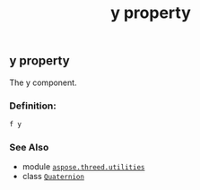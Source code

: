 ﻿---
title: y property
second_title: Aspose.3D for Python via .NET API References
description: 
type: docs
weight: 200
url: /python-net/aspose.threed.utilities/quaternion/y/
is_root: false
---

## y property


The y component.
### Definition:
```python
f y 
```

### See Also
* module [`aspose.threed.utilities`](../../)
* class [`Quaternion`](/3d/python-net/aspose.threed.utilities/quaternion)
